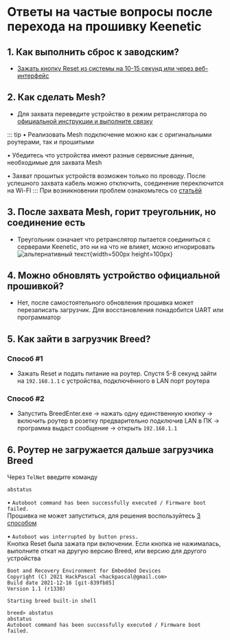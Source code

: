 # Ответы на частые вопросы после перехода на прошивку Keenetic

## 1. Как выполнить сброс к заводским?

- [Зажать кнопку Reset из системы на 10-15 секунд или через веб-интерфейс](https://help.keenetic.com/hc/ru/articles/360000501620-%D0%A1%D0%B1%D1%80%D0%BE%D1%81-%D0%BD%D0%B0%D1%81%D1%82%D1%80%D0%BE%D0%B5%D0%BA-%D0%B8%D0%BD%D1%82%D0%B5%D1%80%D0%BD%D0%B5%D1%82-%D1%86%D0%B5%D0%BD%D1%82%D1%80%D0%B0-%D0%B8-%D0%BF%D0%B0%D1%80%D0%BE%D0%BB%D1%8F-%D0%B0%D0%B4%D0%BC%D0%B8%D0%BD%D0%B8%D1%81%D1%82%D1%80%D0%B0%D1%82%D0%BE%D1%80%D0%B0)

## 2. Как сделать Mesh?

- Для захвата переведите устройство в режим ретранслятора
  по [официальной инструкции и выполните связку](https://help.keenetic.com/hc/ru/articles/360016059839-%D0%9F%D1%80%D0%B8%D0%BC%D0%B5%D1%80-%D1%81%D0%BE%D0%B7%D0%B4%D0%B0%D0%BD%D0%B8%D1%8F-Wi-Fi-%D1%81%D0%B8%D1%81%D1%82%D0%B5%D0%BC%D1%8B-%D0%BD%D0%B0-%D0%B1%D0%B0%D0%B7%D0%B5-%D0%B4%D0%B2%D1%83%D1%85-%D0%B8%D0%BD%D1%82%D0%B5%D1%80%D0%BD%D0%B5%D1%82-%D1%86%D0%B5%D0%BD%D1%82%D1%80%D0%BE%D0%B2-Keenetic)

::: tip • Реализовать Mesh подключение можно как с оригинальными роутерами, так и прошитыми

• Убедитесь что устройства имеют разные сервисные данные, необходимые для захвата Mesh

• Захват прошитых устройств возможен только по проводу. После успешного захвата кабель можно отключить, соединение переключится на Wi-FI
:::
При возникновении проблем ознакомьтесь со [статьёй](/wiki/helpful/mesh#решение-проблем)

## 3. После захвата Mesh, горит треугольник, но соединение есть

- Треугольник означает что ретранслятор пытается соединиться с серверами Keenetic, это ни на что не влияет, можно игнорировать
  ![альтернативный текст](/assets/images/wiki/helpful/faq/mesh.png){width=500px height=100px}

## 4. Можно обновлять устройство официальной прошивкой?

- Нет, после самостоятельного обновления прошивка может перезаписать загрузчик. Для восстановления понадобится UART или программатор

## 5. Как зайти в загрузчик Breed?

### Способ #1

- Зажать Reset и подать питание на роутер. Спустя 5-8 секунд зайти на `192.168.1.1` с устройства, подключённого в LAN порт роутера

### Способ #2

- Запустить BreedEnter.exe -> нажать одну единственную кнопку -> включить роутер в розетку предварительно подключив LAN в ПК -> программа выдаст сообщение -> открыть `192.168.1.1`

## 6. Роутер не загружается дальше загрузчика Breed

Через `TelNet` введите команду

````shell
abstatus
````

• `Autoboot command has been successfully executed / Firmware boot failed.`<br/>
Прошивка не может запуститься, для решения воспользуйтесь [3 способом](/wiki/helpful/updateFirmware#способ-3)<br/>

• `Autoboot was interrupted by button press.`<br/>
Кнопка Reset была зажата при включении. Если кнопка не нажималась, выполните откат на другую версию Breed, или версию для другого устройства

````shell
Boot and Recovery Environment for Embedded Devices
Copyright (C) 2021 HackPascal <hackpascal@gmail.com>
Build date 2021-12-16 [git-839fb85]
Version 1.1 (r1338)

Starting breed built-in shell

breed> abstatus
abstatus
Autoboot command has been successfully executed / Firmware boot failed.
````
